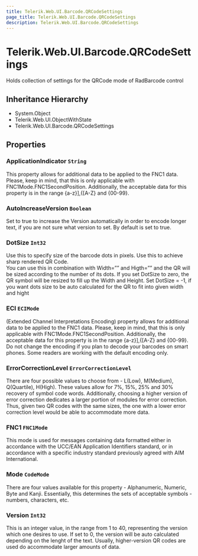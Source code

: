 ```yaml
---
title: Telerik.Web.UI.Barcode.QRCodeSettings
page_title: Telerik.Web.UI.Barcode.QRCodeSettings
description: Telerik.Web.UI.Barcode.QRCodeSettings
---
```


# Telerik.Web.UI.Barcode.QRCodeSettings

Holds collection of settings for the QRCode mode of RadBarcode control

## Inheritance Hierarchy

* System.Object
* Telerik.Web.UI.ObjectWithState
* Telerik.Web.UI.Barcode.QRCodeSettings

## Properties

###  ApplicationIndicator `String`

This property allows for additional data to be applied to the FNC1 data. 
            Please, keep in mind, that this is only applicable with FNC1Mode.FNC1SecondPosition. 
            Additionally, the acceptable data for this property is in the range {a-z}],{[A-Z} and {00-99}.

###  AutoIncreaseVersion `Boolean`

Set to true to increase the Version automatically in order to encode longer text, if you are not sure what version to set. 
            By default is set to true.

###  DotSize `Int32`

Use this to specify size of the barcode dots in pixels.
            Use this to achieve sharp rendered QR Code.  
            You can use this in combination with Width=”” and Higth=”” and the QR will be sized according to the number of its dots. 
            If you set DotSize to zero, the QR symbol will be resized to fill up the Width and Height. 
            Set DotSize = -1, if you want dots size to be auto calculated for the QR to fit into given width and hight

###  ECI `ECIMode`

(Extended Channel Interpretations Encoding) property allows for additional data to be applied to the FNC1 data. 
            Please, keep in mind, that this is only applicable with FNC1Mode.FNC1SecondPosition. 
            Additionally, the acceptable data for this property is in the range {a-z}],{[A-Z} and {00-99}. 
            Do not change the encoding if you plan to decode your barcodes on smart phones. 
            Some readers are working with the default encoding only.

###  ErrorCorrectionLevel `ErrorCorrectionLevel`

There are four possible values to choose from - L(Low), M(Medium), Q(Quartile), H(High). 
            These values allow for 7%, 15%, 25% and 30% recovery of symbol code words. 
            Additionally, choosing a higher version of error correction dedicates a larger portion of modules for error correction. 
            Thus, given two QR codes with the same sizes, the one with a lower error correction level would be able to accommodate more data.

###  FNC1 `FNC1Mode`

This mode is used for messages containing data formatted either in accordance with the UCC/EAN Application Identifiers standard,
            or in accordance with a specific industry standard previously agreed with AIM International.

###  Mode `CodeMode`

There are four values available for this property - Alphanumeric, Numeric, Byte and Kanji. 
            Essentially, this determines the sets of acceptable symbols - numbers, characters, etc.

###  Version `Int32`

This is an integer value, in the range from 1 to 40, representing the version which one desires to use. 
            If set to 0, the version will be auto calculated depending on the lenght of the text.
            Usually, higher-version QR codes are used do accommodate larger amounts of data.

